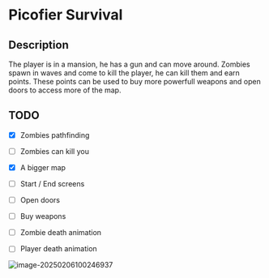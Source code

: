 # Picofier Survival

## Description

The player is in a mansion, he has a gun and can move around. Zombies spawn in waves and come to kill the player, he can kill them and earn points. These points can be used to buy more powerfull weapons and open doors to access more of the map.



## TODO

- [x] Zombies pathfinding
- [ ] Zombies can kill you
- [x] A bigger map
- [ ] Start / End screens
- [ ] Open doors
- [ ] Buy weapons
- [ ] Zombie death animation
- [ ] Player death animation



![image-20250206100246937](C:\Users\gabin\AppData\Roaming\Typora\typora-user-images\image-20250206100246937.png)

